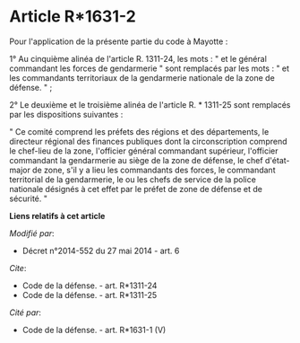 # Article R*1631-2

Pour l'application de la présente partie du code à Mayotte : 

1° Au cinquième alinéa de l'article R. 1311-24, les mots : " et le général commandant les forces de gendarmerie " sont
remplacés par les mots : " et les commandants territoriaux de la gendarmerie nationale de la zone de défense. " ; 

2° Le deuxième et le troisième alinéa de l'article R. * 1311-25 sont remplacés par les dispositions suivantes : 

" Ce comité comprend les préfets des régions et des départements, le            directeur régional des finances publiques
dont la circonscription comprend le chef-lieu de la zone, l'officier général commandant supérieur, l'officier commandant la
gendarmerie au siège de la zone de défense, le chef d'état-major de zone, s'il y a lieu les commandants des forces, le
commandant territorial de la gendarmerie, le ou les chefs de service de la police nationale désignés à cet effet par le
préfet de zone de défense et de sécurité. "

**Liens relatifs à cet article**

_Modifié par_:

  - Décret n°2014-552 du 27 mai 2014 - art. 6

_Cite_:

  - Code de la défense. - art. R*1311-24
  - Code de la défense. - art. R*1311-25

_Cité par_:

  - Code de la défense. - art. R*1631-1 (V)
